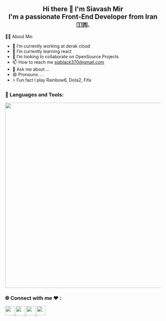  <h2 align="center"> Hi there 👋 I'm Siavash Mir <br>
     I'm a passionate Front-End Developer from Iran 🇮🇷.
 </h2>


🙋‍♂️ About Me:

- 🔭 I’m currently working at derak cloud
- 🌱 I’m currently learning react
- 👯 I’m looking to collaborate on OpenSource Projects
- 📫 How to reach me siablack370@gmail.com
- 💬 Ask me about ...
- 😄 Pronouns: ...
- ⚡ Fun fact I play Rainbow6, Dota2, Fifa

### 🚀 Languages and Tools:
<p align="start">
  <a href="https://skillicons.dev">
    <img style="width: 600px" src="https://skillicons.dev/icons?i=js,ts,vue,html,css,cpp,py,figma,git,docker,github,gitlab,jest,mongodb,mysql,postman" />
  </a>
</p>

### 🌐 Connect with me ❤ :

<p align="start">
  <a href="[https://www.linkedin.com/mynetwork/](https://www.linkedin.com/in/siavash-miralikhani-a4940b243/)">
    <img style="width: 30px" src="https://skillicons.dev/icons?i=linkedin" />
  </a>
  <a href="[https://www.linkedin.com/mynetwork/](https://www.linkedin.com/in/siavash-miralikhani-a4940b243/)">
    <img style="width: 30px" src="https://skillicons.dev/icons?i=instagram" />
  </a>
  <a href="[https://www.linkedin.com/mynetwork/](https://www.linkedin.com/in/siavash-miralikhani-a4940b243/)">
    <img style="width: 30px" src="https://skillicons.dev/icons?i=twitter" />
  </a>
    <a href="[https://www.linkedin.com/mynetwork/](https://www.linkedin.com/in/siavash-miralikhani-a4940b243/)">
    <img style="width: 30px" src="https://skillicons.dev/icons?i=discord" />
  </a>
</p>












